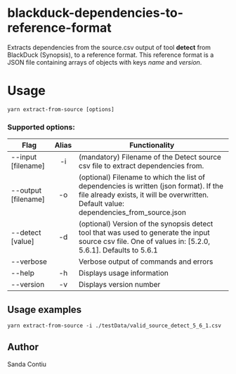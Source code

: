 # blackduck-dependencies-to-reference-format
Extracts dependencies from the source.csv output of tool __detect__ from BlackDuck (Synopsis), to a reference format. This reference format is a JSON file containing arrays of objects with keys _name_ and _version_.

# Usage
```
yarn extract-from-source [options]
```

### Supported options:

| Flag               | Alias | Functionality
| ------------------ |:-----:| -------------------------------------
| --input [filename] |  -i   | (mandatory) Filename of the Detect source csv file to extract dependencies from.
| --output [filename]|  -o   | (optional) Filename to which the list of dependencies is written (json format). If the file already exists, it will be overwritten. Default value: dependencies_from_source.json
| --detect [value]   |  -d   | (optional) Version of the synopsis detect tool that was used to generate the input source csv file. One of values in: [5.2.0, 5.6.1]. Defaults to 5.6.1
| --verbose          |       | Verbose output of commands and errors
| --help             | -h    | Displays usage information
| --version          | -v    | Displays version number



## Usage examples
```
yarn extract-from-source -i ./testData/valid_source_detect_5_6_1.csv
```

## Author
Sanda Contiu